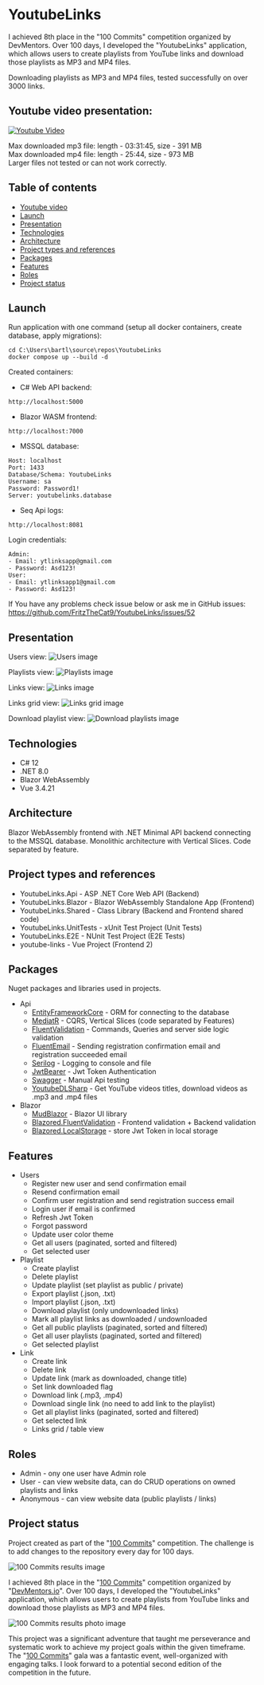 # YoutubeLinks

I achieved 8th place in the "100 Commits" competition organized by DevMentors. Over 100 days, I developed the 
"YoutubeLinks" application, which allows users to create playlists from YouTube links and download those playlists as
MP3
and MP4 files.

Downloading playlists as MP3 and MP4 files, tested successfully on over 3000 links.

## Youtube video presentation:

[![Youtube Video](https://img.youtube.com/vi/G1gY-jynpu0/0.jpg)](https://www.youtube.com/watch?v=G1gY-jynpu0)

Max downloaded mp3 file: length - 03:31:45, size - 391 MB\
Max downloaded mp4 file: length - 25:44, size - 973 MB\
Larger files not tested or can not work correctly.

## Table of contents

* [Youtube video](#youtube-video-presentation)
* [Launch](#launch)
* [Presentation](#presentation)
* [Technologies](#technologies)
* [Architecture](#architecture)
* [Project types and references](#project-types-and-references)
* [Packages](#packages)
* [Features](#features)
* [Roles](#roles)
* [Project status](#project-status)

## Launch

Run application with one command (setup all docker containers, create database, apply migrations):

```
cd C:\Users\bartl\source\repos\YoutubeLinks
docker compose up --build -d
```

Created containers:

- C# Web API backend:

```
http://localhost:5000
```

- Blazor WASM frontend:

```
http://localhost:7000
```

- MSSQL database:

```
Host: localhost 
Port: 1433 
Database/Schema: YoutubeLinks
Username: sa
Password: Password1!
Server: youtubelinks.database
```

- Seq Api logs:

```
http://localhost:8081
```

Login credentials:

```
Admin:
- Email: ytlinksapp@gmail.com
- Password: Asd123!
User:
- Email: ytlinksapp1@gmail.com
- Password: Asd123!
```

If You have any problems check issue below or ask me in GitHub issues:
https://github.com/FritzTheCat9/YoutubeLinks/issues/52

## Presentation

Users view:
![Users image](./images/1_users.png)

Playlists view:
![Playlists image](./images/2_playlists.png)

Links view:
![Links image](./images/3_links.png)

Links grid view:
![Links grid image](./images/5_links_grid_view.png)

Download playlist view:
![Download playlists image](./images/4_playlist_downloading.png)

## Technologies

- C# 12
- .NET 8.0
- Blazor WebAssembly
- Vue 3.4.21

## Architecture

Blazor WebAssembly frontend with .NET Minimal API backend connecting to the MSSQL database. Monolithic architecture with
Vertical Slices. Code separated by feature.

## Project types and references

- YoutubeLinks.Api - ASP .NET Core Web API (Backend)
- YoutubeLinks.Blazor - Blazor WebAssembly Standalone App (Frontend)
- YoutubeLinks.Shared - Class Library (Backend and Frontend shared code)
- YoutubeLinks.UnitTests - xUnit Test Project (Unit Tests)
- YoutubeLinks.E2E - NUnit Test Project (E2E Tests)
- youtube-links - Vue Project (Frontend 2)

## Packages

Nuget packages and libraries used in projects.

- Api
    - [EntityFrameworkCore](https://www.nuget.org/packages/Microsoft.EntityFrameworkCore.SqlServer) - ORM for connecting
      to the database
    - [MediatR](https://www.nuget.org/packages/MediatR/) - CQRS, Vertical Slices (code separated by Features)
    - [FluentValidation](https://www.nuget.org/packages/FluentValidation) - Commands, Queries and server side logic
      validation
    - [FluentEmail](https://www.nuget.org/packages/FluentEmail.Razor) - Sending registration confirmation email and
      registration succeeded email
    - [Serilog](https://www.nuget.org/packages/Serilog/3.1.2-dev-02097) - Logging to console and file
    - [JwtBearer](https://www.nuget.org/packages/Microsoft.AspNetCore.Authentication.JwtBearer) - Jwt Token
      Authentication
    - [Swagger](https://www.nuget.org/packages/Swashbuckle.AspNetCore) - Manual Api testing
    - [YoutubeDLSharp](https://github.com/Bluegrams/YoutubeDLSharp) - Get YouTube videos titles, download videos as .mp3
      and .mp4 files
- Blazor
    - [MudBlazor](https://www.nuget.org/packages/MudBlazor) - Blazor UI library
    - [Blazored.FluentValidation](https://www.nuget.org/packages/Blazored.FluentValidation) - Frontend validation +
      Backend validation
    - [Blazored.LocalStorage](https://www.nuget.org/packages/Blazored.LocalStorage) - store Jwt Token in local storage

## Features

- Users
    - Register new user and send confirmation email
    - Resend confirmation email
    - Confirm user registration and send registration success email
    - Login user if email is confirmed
    - Refresh Jwt Token
    - Forgot password
    - Update user color theme
    - Get all users (paginated, sorted and filtered)
    - Get selected user
- Playlist
    - Create playlist
    - Delete playlist
    - Update playlist (set playlist as public / private)
    - Export playlist (.json, .txt)
    - Import playlist (.json, .txt)
    - Download playlist (only undownloaded links)
    - Mark all playlist links as downloaded / undownloaded
    - Get all public playlists (paginated, sorted and filtered)
    - Get all user playlists (paginated, sorted and filtered)
    - Get selected playlist
- Link
    - Create link
    - Delete link
    - Update link (mark as downloaded, change title)
    - Set link downloaded flag
    - Download link (.mp3, .mp4)
    - Download single link (no need to add link to the playlist)
    - Get all playlist links (paginated, sorted and filtered)
    - Get selected link
    - Links grid / table view

## Roles

- Admin - ony one user have Admin role
- User - can view website data, can do CRUD operations on owned playlists and links
- Anonymous - can view website data (public playlists / links)

## Project status

Project created as part of the "[100 Commits](https://100commitow.pl)" competition. The challenge is to add changes to
the repository every day for 100 days.

![100 Commits results image](./images/100commitow_results.jpeg)

I achieved 8th place in the "[100 Commits](https://100commitow.pl)" competition organized
by "[DevMentors.io](https://devmentors.io)". Over 100 days, I developed the "YoutubeLinks" application, which allows
users to create playlists from YouTube links and download those playlists as MP3 and MP4 files.

![100 Commits results photo image](./images/100commitow_results_photo.jpeg)

This project was a significant adventure that taught me perseverance and systematic work to achieve my project goals
within the given timeframe. The "[100 Commits](https://100commitow.pl)" gala was a fantastic event, well-organized with
engaging talks. I look forward to a potential second edition of the competition in the future.
